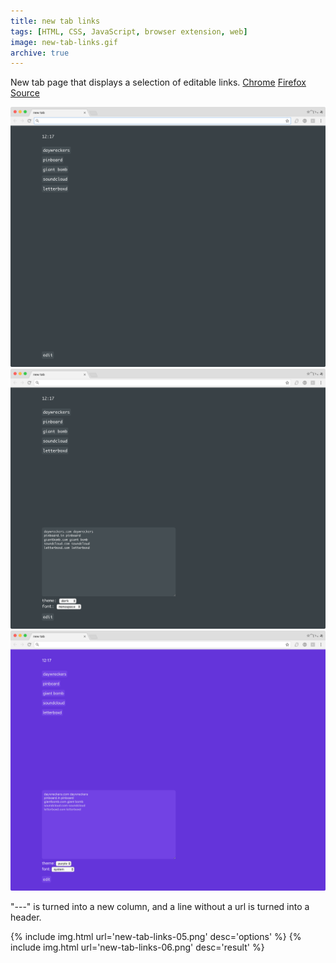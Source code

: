 ```yaml
---
title: new tab links
tags: [HTML, CSS, JavaScript, browser extension, web]
image: new-tab-links.gif
archive: true
---
```

New tab page that displays a selection of editable links. [Chrome](https://chrome.google.com/webstore/detail/new-tab-links/dhilgiccnfcdipikddkegbpphmnobpnn) [Firefox](https://addons.mozilla.org/en-US/firefox/addon/new-tab-links/) [Source](https://github.com/nathanwentworth/new-tab-links)

![Screenshot](/assets/img/projects/new-tab-links/new-tab-links-01.png)
![Screenshot with options open](/assets/img/projects/new-tab-links/new-tab-links-02.png)
![Screenshot with purple theme](/assets/img/projects/new-tab-links/new-tab-links-03.png)

"---" is turned into a new column, and a line without a url is turned into a header.

<div class="img-block">
  {% include img.html url='new-tab-links-05.png' desc='options' %}
  {% include img.html url='new-tab-links-06.png' desc='result' %}
</div>